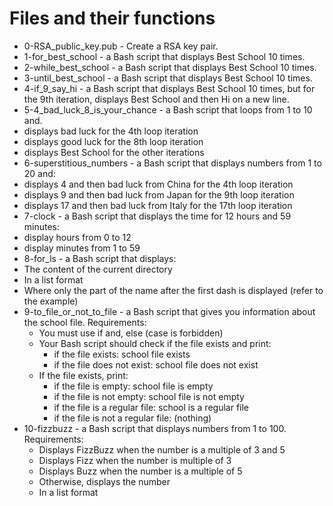 # Files and their functions

- 0-RSA_public_key.pub - Create a RSA key pair.
- 1-for_best_school -  a Bash script that displays Best School 10 times.
- 2-while_best_school - a Bash script that displays Best School 10 times.
- 3-until_best_school - a Bash script that displays Best School 10 times.
- 4-if_9_say_hi - a Bash script that displays Best School 10 times, but for the 9th iteration, displays Best School and then Hi on a new line.
- 5-4_bad_luck_8_is_your_chance - a Bash script that loops from 1 to 10 and.
 - displays bad luck for the 4th loop iteration
 - displays good luck for the 8th loop iteration
 - displays Best School for the other iterations
- 6-superstitious_numbers - a Bash script that displays numbers from 1 to 20 and:
 - displays 4 and then bad luck from China for the 4th loop iteration
 - displays 9 and then bad luck from Japan for the 9th loop iteration
 - displays 17 and then bad luck from Italy for the 17th loop iteration
- 7-clock - a Bash script that displays the time for 12 hours and 59 minutes:
 - display hours from 0 to 12
 - display minutes from 1 to 59
- 8-for_ls - a Bash script that displays:
 - The content of the current directory
 - In a list format
 - Where only the part of the name after the first dash is displayed (refer to the example)
- 9-to_file_or_not_to_file -  a Bash script that gives you information about the school file.
  Requirements:
  - You must use if and, else (case is forbidden)
  - Your Bash script should check if the file exists and print:
    - if the file exists: school file exists
    - if the file does not exist: school file does not exist
  - If the file exists, print:
    - if the file is empty: school file is empty
    - if the file is not empty: school file is not empty
    - if the file is a regular file: school is a regular file
    - if the file is not a regular file: (nothing)
- 10-fizzbuzz - a Bash script that displays numbers from 1 to 100.
  Requirements:
  - Displays FizzBuzz when the number is a multiple of 3 and 5
  - Displays Fizz when the number is multiple of 3
  - Displays Buzz when the number is a multiple of 5
  - Otherwise, displays the number
  - In a list format